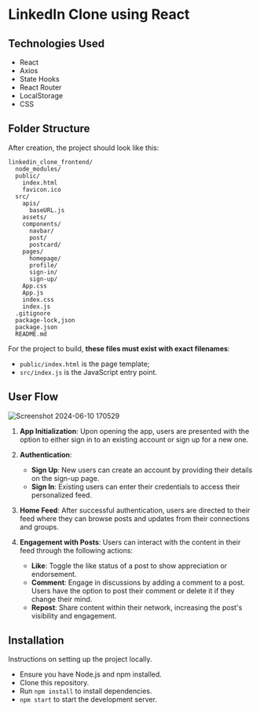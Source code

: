 # LinkedIn Clone using React

## Technologies Used
- React
- Axios
- State Hooks
- React Router
- LocalStorage
- CSS

## Folder Structure

After creation, the project should look like this:

```
linkedin_clone_frontend/
  node_modules/
  public/
    index.html
    favicon.ico
  src/
    apis/
      baseURL.js
    assets/
    components/
      navbar/
      post/
      postcard/
    pages/
      homepage/
      profile/
      sign-in/
      sign-up/
    App.css
    App.js
    index.css
    index.js
  .gitignore
  package-lock,json
  package.json
  README.md
```

For the project to build, **these files must exist with exact filenames**:

- `public/index.html` is the page template;
- `src/index.js` is the JavaScript entry point.

## User Flow
![Screenshot 2024-06-10 170529](https://github.com/QuanTran086/linkedin_clone_frontend/assets/130350185/94f1d024-021d-424e-9f66-d8a5eace4e57)

1. **App Initialization**: Upon opening the app, users are presented with the option to either sign in to an existing account or sign up for a new one.

2. **Authentication**:
   - **Sign Up**: New users can create an account by providing their details on the sign-up page.
   - **Sign In**: Existing users can enter their credentials to access their personalized feed.

3. **Home Feed**: After successful authentication, users are directed to their feed where they can browse posts and updates from their connections and groups.

4. **Engagement with Posts**: Users can interact with the content in their feed through the following actions:
   - **Like**: Toggle the like status of a post to show appreciation or endorsement.
   - **Comment**: Engage in discussions by adding a comment to a post. Users have the option to post their comment or delete it if they change their mind.
   - **Repost**: Share content within their network, increasing the post's visibility and engagement.

## Installation
Instructions on setting up the project locally.
- Ensure you have Node.js and npm installed.
- Clone this repository.
- Run `npm install` to install dependencies.
- `npm start` to start the development server.
